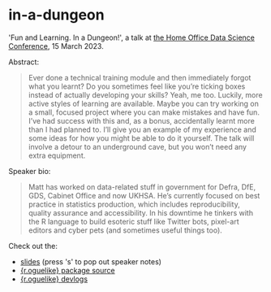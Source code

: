 
# in-a-dungeon

'Fun and Learning. In a Dungeon!', a talk at [the Home Office Data Science Conference](https://pigeonhole.at/DSCONF23), 15 March 2023.

Abstract:

> Ever done a technical training module and then immediately forgot what you learnt? Do you sometimes feel like you’re ticking boxes instead of actually developing your skills? Yeah, me too. Luckily, more active styles of learning are available. Maybe you can try working on a small, focused project where you can make mistakes and have fun. I’ve had success with this and, as a bonus, accidentally learnt more than I had planned to. I’ll give you an example of my experience and some ideas for how you might be able to do it yourself. The talk will involve a detour to an underground cave, but you won’t need any extra equipment.

Speaker bio:

> Matt has worked on data-related stuff in government for Defra, DfE, GDS, Cabinet Office and now UKHSA. He’s currently focused on best practice in statistics production, which includes reproducibility, quality assurance and accessibility. In his downtime he tinkers with the R language to build esoteric stuff like Twitter bots, pixel-art editors and cyber pets (and sometimes useful things too).

Check out the:

* [slides](https://matt-dray.github.io/in-a-dungeon) (press 's' to pop out speaker notes)
* [{r.oguelike} package source](https://github.com/matt-dray/r.oguelike)
* [{r.oguelike} devlogs](https://www.rostrum.blog/tags/r.oguelike/)
